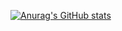 [![Anurag's GitHub stats](https://github-readme-stats.vercel.app/api?username=MichaelYcCho)](https://github.com/anuraghazra/github-readme-stats)


<!--
**MichaelYcCho/michaelyccho** is a ✨ _special_ ✨ repository because its `README.md` (this file) appears on your GitHub profile.

Here are some ideas to get you started:

- 🔭 I’m currently working on ...
- 🌱 I’m currently learning ...
- 👯 I’m looking to collaborate on ...
- 🤔 I’m looking for help with ...
- 💬 Ask me about ...
- 📫 How to reach me: ...
- 😄 Pronouns: ...
- ⚡ Fun fact: ...
-->
